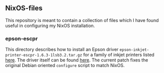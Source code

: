 ## NixOS-files

This repository is meant to contain a collection of files which I have found useful in configuring my NixOS installation.

### epson-escpr

This directory describes how to install an Epson driver
`epson-inkjet-printer-escpr-1.6.3-1lsb3.2.tar.gz`
for a family of inkjet printers listed [here](http://www.openprinting.org/driver/epson-escpr/).
The driver itself can be found [here](http://download.ebz.epson.net/dsc/search/01/search/?OSC=LX).
The current patch fixes the original Debian oriented `configure` script to match NixOS.

